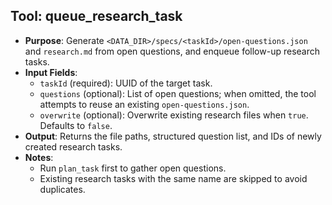 ## Tool: queue_research_task

- **Purpose**: Generate `<DATA_DIR>/specs/<taskId>/open-questions.json` and `research.md` from open questions, and enqueue follow-up research tasks.
- **Input Fields**:
  - `taskId` (required): UUID of the target task.
  - `questions` (optional): List of open questions; when omitted, the tool attempts to reuse an existing `open-questions.json`.
  - `overwrite` (optional): Overwrite existing research files when `true`. Defaults to `false`.
- **Output**: Returns the file paths, structured question list, and IDs of newly created research tasks.
- **Notes**:
  - Run `plan_task` first to gather open questions.
  - Existing research tasks with the same name are skipped to avoid duplicates.
